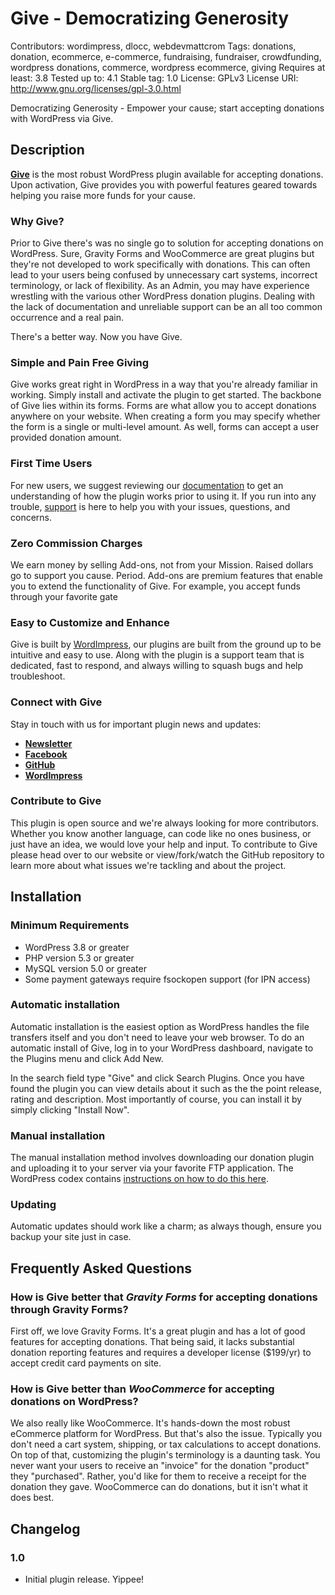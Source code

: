# Give - Democratizing Generosity #
Contributors: wordimpress, dlocc, webdevmattcrom
Tags: donations, donation, ecommerce, e-commerce, fundraising, fundraiser, crowdfunding, wordpress donations, commerce, wordpress ecommerce, giving
Requires at least: 3.8
Tested up to: 4.1
Stable tag: 1.0
License: GPLv3
License URI: http://www.gnu.org/licenses/gpl-3.0.html

Democratizing Generosity - Empower your cause; start accepting donations with WordPress via Give.

## Description ##

**[Give](https://givewp.com "Visit the the Give website")** is the most robust WordPress plugin available for accepting donations. Upon activation, Give provides you with powerful features geared towards helping you raise more funds for your cause.

### Why Give? ###

Prior to Give there's was no single go to solution for accepting donations on WordPress. Sure, Gravity Forms and WooCommerce are great plugins but they're not developed to work specifically with donations. This can often lead to your users being confused by unnecessary cart systems, incorrect terminology, or lack of flexibility. As an Admin, you may have experience wrestling with the various other WordPress donation plugins. Dealing with the lack of documentation and unreliable support can be an all too common occurrence and a real pain. 

There's a better way. Now you have Give.

### Simple and Pain Free Giving ###

Give works great right in WordPress in a way that you're already familiar in working. Simply install and activate the plugin to get started. The backbone of Give lies within its forms. Forms are what allow you to accept donations anywhere on your website. When creating a form you may specify whether the form is a single or multi-level amount. As well, forms can accept a user provided donation amount.

### First Time Users ###

For new users, we suggest reviewing our [documentation](https://givewp.com/documentation "Visit the Give docs") to get an understanding of how the plugin works prior to using it. If you run into any trouble, [support](https://givewp.com/support "Visit the Give support page") is here to help you with your issues, questions, and concerns.

### Zero Commission Charges ###

We earn money by selling Add-ons, not from your Mission. Raised dollars go to support you cause. Period. Add-ons are premium features that enable you to extend the functionality of Give. For example, you accept funds through your favorite gate

### Easy to Customize and Enhance ###

Give is built by [WordImpress](http://wordimpress.com "Visit the the developers of Give - WordImpress"), our plugins are built from the ground up to be intuitive and easy to use. Along with the plugin is a support team that is dedicated, fast to respond, and always willing to squash bugs and help troubleshoot.

### Connect with Give ###

Stay in touch with us for important plugin news and updates:

* **[Newsletter](http://eepurl.com/bggG99 "Subscribe via MailChimp")**
* **[Facebook](http://facebook.com/wpgive "Visit the Give on Facebook")**
* **[GitHub](https://github.com/WordImpress/Give "Visit the the developers of Give - WordImpress")**
* **[WordImpress](http://wordimpress.com "Visit the the developers of Give - WordImpress")**

### Contribute to Give ###

This plugin is open source and we're always looking for more contributors. Whether you know another language, can code like no ones business, or just have an idea, we would love your help and input. To contribute to Give please head over to our website or view/fork/watch the GitHub repository to learn more about what issues we're tackling and about the project.

## Installation ##

### Minimum Requirements ###

* WordPress 3.8 or greater
* PHP version 5.3 or greater
* MySQL version 5.0 or greater
* Some payment gateways require fsockopen support (for IPN access)

### Automatic installation ###

Automatic installation is the easiest option as WordPress handles the file transfers itself and you don't need to leave your web browser. To do an automatic install of Give, log in to your WordPress dashboard, navigate to the Plugins menu and click Add New.

In the search field type "Give" and click Search Plugins. Once you have found the plugin you can view details about it such as the the point release, rating and description. Most importantly of course, you can install it by simply clicking "Install Now".

### Manual installation ###

The manual installation method involves downloading our donation plugin and uploading it to your server via your favorite FTP application. The WordPress codex contains [instructions on how to do this here](http://codex.wordpress.org/Managing_Plugins#Manual_Plugin_Installation).

### Updating ###

Automatic updates should work like a charm; as always though, ensure you backup your site just in case.

## Frequently Asked Questions ##

### How is Give better that *Gravity Forms* for accepting donations through Gravity Forms? ###

First off, we love Gravity Forms. It's a great plugin and has a lot of good features for accepting donations. That being said, it lacks substantial donation reporting features and requires a developer license ($199/yr) to accept credit card payments on site.

### How is Give better than *WooCommerce* for accepting donations on WordPress? ###

We also really like WooCommerce. It's hands-down the most robust eCommerce platform for WordPress. But that's also the issue. Typically you don't need a cart system, shipping, or tax calculations to accept donations. On top of that, customizing the plugin's terminology is a daunting task. You never want your users to receive an "invoice" for the donation "product" they "purchased". Rather, you'd like for them to receive a receipt for the donation they gave. WooCommerce can do donations, but it isn't what it does best.

## Changelog ##

### 1.0 ###

* Initial plugin release. Yippee!

